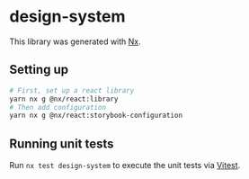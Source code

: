# design-system

This library was generated with [Nx](https://nx.dev).

## Setting up

```bash
# First, set up a react library
yarn nx g @nx/react:library
# Then add configuration
yarn nx g @nx/react:storybook-configuration
```

## Running unit tests

Run `nx test design-system` to execute the unit tests via [Vitest](https://vitest.dev/).
